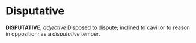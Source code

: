 # Disputative

**DISPUTATIVE**, _adjective_ Disposed to dispute; inclined to cavil or to reason in opposition; as a _disputative_ temper.